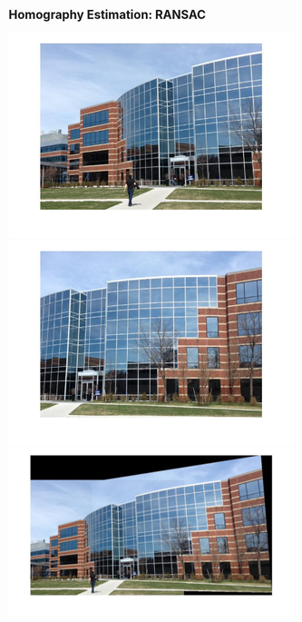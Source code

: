 ## Homography Estimation: RANSAC

![image](https://github.com/phc260/PennX-Robotics-Vision-Intelligence-and-Machine-Learning/blob/master/Homography-Estimation-RANSAC/building1.jpg)
![image](https://github.com/phc260/PennX-Robotics-Vision-Intelligence-and-Machine-Learning/blob/master/Homography-Estimation-RANSAC/building2.jpg)
![image](https://github.com/phc260/PennX-Robotics-Vision-Intelligence-and-Machine-Learning/blob/master/Homography-Estimation-RANSAC/building_ransac.jpg)
